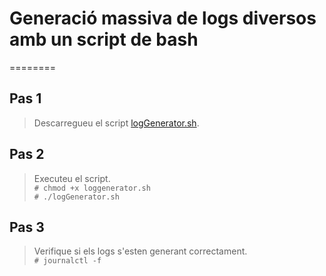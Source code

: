 # Generació massiva de logs diversos amb un script de bash 
========

## Pas 1  
> Descarregueu el script [logGenerator.sh](logGenerator.sh).  

## Pas 2 
> Executeu el script.  
	`# chmod +x loggenerator.sh`  
	`# ./logGenerator.sh`  

## Pas 3 
> Verifique si els logs s'esten generant correctament.   
	`# journalctl -f`
